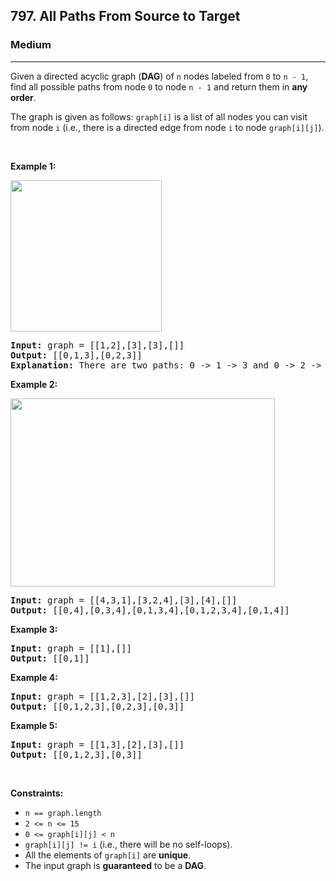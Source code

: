 <h2>797. All Paths From Source to Target</h2><h3>Medium</h3><hr><div style="user-select: auto;"><p style="user-select: auto;">Given a directed acyclic graph (<strong style="user-select: auto;">DAG</strong>) of <code style="user-select: auto;">n</code> nodes labeled from <code style="user-select: auto;">0</code> to <code style="user-select: auto;">n - 1</code>, find all possible paths from node <code style="user-select: auto;">0</code> to node <code style="user-select: auto;">n - 1</code> and return them in <strong style="user-select: auto;">any order</strong>.</p>

<p style="user-select: auto;">The graph is given as follows: <code style="user-select: auto;">graph[i]</code> is a list of all nodes you can visit from node <code style="user-select: auto;">i</code> (i.e., there is a directed edge from node <code style="user-select: auto;">i</code> to node <code style="user-select: auto;">graph[i][j]</code>).</p>

<p style="user-select: auto;">&nbsp;</p>
<p style="user-select: auto;"><strong style="user-select: auto;">Example 1:</strong></p>
<img alt="" src="https://assets.leetcode.com/uploads/2020/09/28/all_1.jpg" style="width: 242px; height: 242px; user-select: auto;">
<pre style="user-select: auto;"><strong style="user-select: auto;">Input:</strong> graph = [[1,2],[3],[3],[]]
<strong style="user-select: auto;">Output:</strong> [[0,1,3],[0,2,3]]
<strong style="user-select: auto;">Explanation:</strong> There are two paths: 0 -&gt; 1 -&gt; 3 and 0 -&gt; 2 -&gt; 3.
</pre>

<p style="user-select: auto;"><strong style="user-select: auto;">Example 2:</strong></p>
<img alt="" src="https://assets.leetcode.com/uploads/2020/09/28/all_2.jpg" style="width: 423px; height: 301px; user-select: auto;">
<pre style="user-select: auto;"><strong style="user-select: auto;">Input:</strong> graph = [[4,3,1],[3,2,4],[3],[4],[]]
<strong style="user-select: auto;">Output:</strong> [[0,4],[0,3,4],[0,1,3,4],[0,1,2,3,4],[0,1,4]]
</pre>

<p style="user-select: auto;"><strong style="user-select: auto;">Example 3:</strong></p>

<pre style="user-select: auto;"><strong style="user-select: auto;">Input:</strong> graph = [[1],[]]
<strong style="user-select: auto;">Output:</strong> [[0,1]]
</pre>

<p style="user-select: auto;"><strong style="user-select: auto;">Example 4:</strong></p>

<pre style="user-select: auto;"><strong style="user-select: auto;">Input:</strong> graph = [[1,2,3],[2],[3],[]]
<strong style="user-select: auto;">Output:</strong> [[0,1,2,3],[0,2,3],[0,3]]
</pre>

<p style="user-select: auto;"><strong style="user-select: auto;">Example 5:</strong></p>

<pre style="user-select: auto;"><strong style="user-select: auto;">Input:</strong> graph = [[1,3],[2],[3],[]]
<strong style="user-select: auto;">Output:</strong> [[0,1,2,3],[0,3]]
</pre>

<p style="user-select: auto;">&nbsp;</p>
<p style="user-select: auto;"><strong style="user-select: auto;">Constraints:</strong></p>

<ul style="user-select: auto;">
	<li style="user-select: auto;"><code style="user-select: auto;">n == graph.length</code></li>
	<li style="user-select: auto;"><code style="user-select: auto;">2 &lt;= n &lt;= 15</code></li>
	<li style="user-select: auto;"><code style="user-select: auto;">0 &lt;= graph[i][j] &lt; n</code></li>
	<li style="user-select: auto;"><code style="user-select: auto;">graph[i][j] != i</code> (i.e., there will be no self-loops).</li>
	<li style="user-select: auto;">All the elements of <code style="user-select: auto;">graph[i]</code> are <strong style="user-select: auto;">unique</strong>.</li>
	<li style="user-select: auto;">The input graph is <strong style="user-select: auto;">guaranteed</strong> to be a <strong style="user-select: auto;">DAG</strong>.</li>
</ul>
</div>